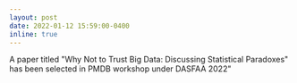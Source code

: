 ```yaml
---
layout: post
date: 2022-01-12 15:59:00-0400
inline: true
---
```


A paper titled "Why Not to Trust Big Data: Discussing Statistical Paradoxes" has been selected in PMDB workshop under DASFAA 2022"
